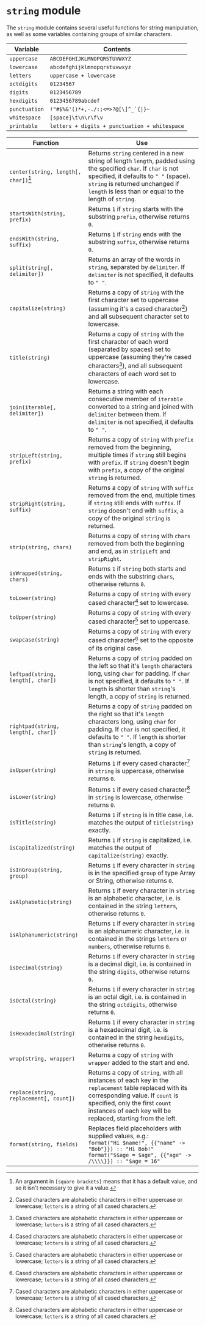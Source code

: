 # `string` module

The `string` module contains several useful functions for string manipulation, as well as some variables containing groups of similar characters.

Variable      | Contents
---           | ---
`uppercase`   | `ABCDEFGHIJKLMNOPQRSTUVWXYZ`
`lowercase`   | `abcdefghijklmnopqrstuvwxyz`
`letters`     | `uppercase + lowercase`
`octdigits`   | `01234567`
`digits`      | `0123456789`
`hexdigits`   | `0123456789abcdef`
`punctuation` | ``!"#$%&'()*+,-./:;<=>?@[\]^_`{\|}~``
`whitespace`  | `[space]\t\n\r\f\v`
`printable`   | `letters + digits + punctuation + whitespace`

Function                                                       | Use
---                                                            | ---
`center(string, length[, char])`[^1] | Returns `string` centered in a new string of length `length`, padded using the specified `char`. If `char` is not specified, it defaults to `" "` (space). `string` is returned unchanged if `length` is less than or equal to the length of `string`.
`startsWith(string, prefix)`                                   | Returns `1` if `string` starts with the substring `prefix`, otherwise returns `0`.
`endsWith(string, suffix)`                                     | Returns `1` if `string` ends with the substring `suffix`, otherwise returns `0`.
`split(string[, delimiter])`                                   | Returns an array of the words in `string`, separated by `delimiter`. If `delimiter` is not specified, it defaults to `" "`.
`capitalize(string)`                                           | Returns a copy of `string` with the first character set to uppercase (assuming it's a cased character[^2]) and all subsequent character set to lowercase.
`title(string)`                                                | Returns a copy of `string` with the first character of each word (separated by spaces) set to uppercase (assuming they're cased characters[^2]), and all subsequent characters of each word set to lowercase.
`join(iterable[, delimiter])`                                  | Returns a string with each consecutive member of `iterable` converted to a string and joined with `delimiter` between them. If `delimiter` is not specified, it defaults to `" "`.
`stripLeft(string, prefix)`                                    | Returns a copy of `string` with `prefix` removed from the beginning, multiple times if `string` still begins with `prefix`. If `string` doesn't begin with `prefix`, a copy of the original `string` is returned.
`stripRight(string, suffix)`                                   | Returns a copy of `string` with `suffix` removed from the end, multiple times if `string` still ends with `suffix`. If `string` doesn't end with `suffix`, a copy of the original `string` is returned.
`strip(string, chars)`                                         | Returns a copy of `string` with `chars` removed from both the beginning and end, as in `stripLeft` and `stripRight`.
`isWrapped(string, chars)`                                     | Returns `1` if `string` both starts and ends with the substring `chars`, otherwise returns `0`.
`toLower(string)`                                              | Returns a copy of `string` with every cased character[^2] set to lowercase.
`toUpper(string)`                                              | Returns a copy of `string` with every cased character[^2] set to uppercase.
`swapcase(string)`                                             | Returns a copy of `string` with every cased character[^2] set to the opposite of its original case.
`leftpad(string, length[, char])`                              | Returns a copy of `string` padded on the left so that it's `length` characters long, using `char` for padding. If `char` is not specified, it defaults to `" "`. If `length` is shorter than `string`'s length, a copy of `string` is returned.
`rightpad(string, length[, char])`                             | Returns a copy of `string` padded on the right so that it's `length` characters long, using `char` for padding. If `char` is not specified, it defaults to `" "`. If `length` is shorter than `string`'s length, a copy of `string` is returned.
`isUpper(string)`                                              | Returns `1` if every cased character[^2] in `string` is uppercase, otherwise returns `0`.
`isLower(string)`                                              | Returns `1` if every cased character[^2] in `string` is lowercase, otherwise returns `0`.
`isTitle(string)`                                              | Returns `1` if `string` is in title case, i.e. matches the output of `title(string)` exactly.
`isCapitalized(string)`                                        | Returns `1` if `string` is capitalized, i.e. matches the output of `capitalize(string)` exactly.
`isInGroup(string, group)`                                     | Returns `1` if every character in `string` is in the specified `group` of type Array or String, otherwise returns `0`.
`isAlphabetic(string)`                                         | Returns `1` if every character in `string` is an alphabetic character, i.e. is contained in the string `letters`, otherwise returns `0`.
`isAlphanumeric(string)`                                       | Returns `1` if every character in `string` is an alphanumeric character, i.e. is contained in the strings `letters` or `numbers`, otherwise returns `0`.
`isDecimal(string)`                                            | Returns `1` if every character in `string` is a decimal digit, i.e. is contained in the string `digits`, otherwise returns `0`.
`isOctal(string)`                                              | Returns `1` if every character in `string` is an octal digit, i.e. is contained in the string `octdigits`, otherwise returns `0`.
`isHexadecimal(string)`                                        | Returns `1` if every character in `string` is a hexadecimal digit, i.e. is contained in the string `hexdigits`, otherwise returns `0`.
`wrap(string, wrapper)`                                        | Returns a copy of `string` with `wrapper` added to the start and end.
`replace(string, replacement[, count])`                        | Returns a copy of `string`, with all instances of each key in the `replacement` table replaced with its corresponding value. If `count` is specified, only the first `count` instances of each key will be replaced, starting from the left.
`format(string, fields)`                                       | Replaces field placeholders with supplied values, e.g.:<br>`format("Hi $name!", {{"name" -> "Bob"}}) :: "Hi Bob!"`<br>`format("$$age = $age", {{"age" -> /\\\\}}) :: "$age = 16"`

[^1]: An argument in `[square brackets]` means that it has a default value, and so it isn't necessary to give it a value.

[^2]: Cased characters are alphabetic characters in either uppercase or lowercase; `letters` is a string of all cased characters.
